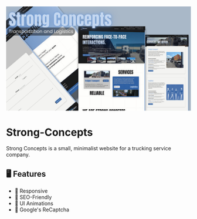 ![Strong Concepts](https://github.com/timk-dev/Strong-Concepts/blob/main/strongCont.png?raw=true)
# Strong-Concepts

Strong Concepts is a small, minimalist website for a trucking service company.

## :desktop_computer: Features
  * :electric_plug: Responsive
  * :electric_plug: SEO-Friendly
  * :electric_plug: UI Animations
  * :electric_plug: Google's ReCaptcha
